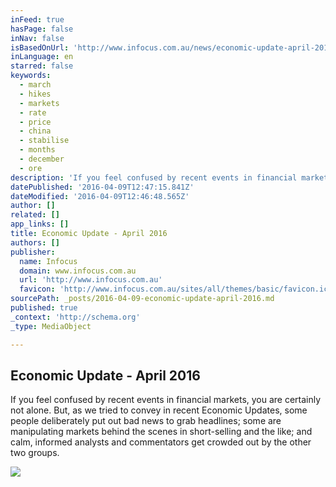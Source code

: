 ```yaml
---
inFeed: true
hasPage: false
inNav: false
isBasedOnUrl: 'http://www.infocus.com.au/news/economic-update-april-2016'
inLanguage: en
starred: false
keywords:
  - march
  - hikes
  - markets
  - rate
  - price
  - china
  - stabilise
  - months
  - december
  - ore
description: 'If you feel confused by recent events in financial markets, you are certainly not alone. But, as we tried to convey in recent Economic Updates, some people deliberately put out bad news to grab headlines; some are manipulating markets behind the scenes in short-selling and the like; and calm, informed analysts and commentators get crowded out by the other two groups.'
datePublished: '2016-04-09T12:47:15.841Z'
dateModified: '2016-04-09T12:46:48.565Z'
author: []
related: []
app_links: []
title: Economic Update - April 2016
authors: []
publisher:
  name: Infocus
  domain: www.infocus.com.au
  url: 'http://www.infocus.com.au'
  favicon: 'http://www.infocus.com.au/sites/all/themes/basic/favicon.ico'
sourcePath: _posts/2016-04-09-economic-update-april-2016.md
published: true
_context: 'http://schema.org'
_type: MediaObject

---
```

<article style=""><h1>Economic Update - April 2016</h1><p>If you feel confused by recent events in financial markets, you are certainly not alone. But, as we tried to convey in recent Economic Updates, some people deliberately put out bad news to grab headlines; some are manipulating markets behind the scenes in short-selling and the like; and calm, informed analysts and commentators get crowded out by the other two groups.</p></article>

  
![](https://the-grid-user-content.s3-us-west-2.amazonaws.com/9a6166e0-d595-4235-b98d-ee4aa4e51b55.jpg)